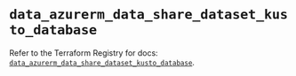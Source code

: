 # `data_azurerm_data_share_dataset_kusto_database`

Refer to the Terraform Registry for docs: [`data_azurerm_data_share_dataset_kusto_database`](https://registry.terraform.io/providers/hashicorp/azurerm/4.32.0/docs/data-sources/data_share_dataset_kusto_database).
